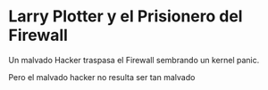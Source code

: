 # Larry Plotter y el Prisionero del Firewall

Un malvado Hacker traspasa el Firewall sembrando un kernel panic. 

Pero el malvado hacker no resulta ser tan malvado
